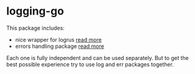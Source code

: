 # logging-go


This package includes:

- nice wrapper for logrus [read more](./logpot)
- errors handling package [read more](./errpot)

Each one is fully independent and can be used separately. But to get
the best possible experience try to use log and err packages together.

